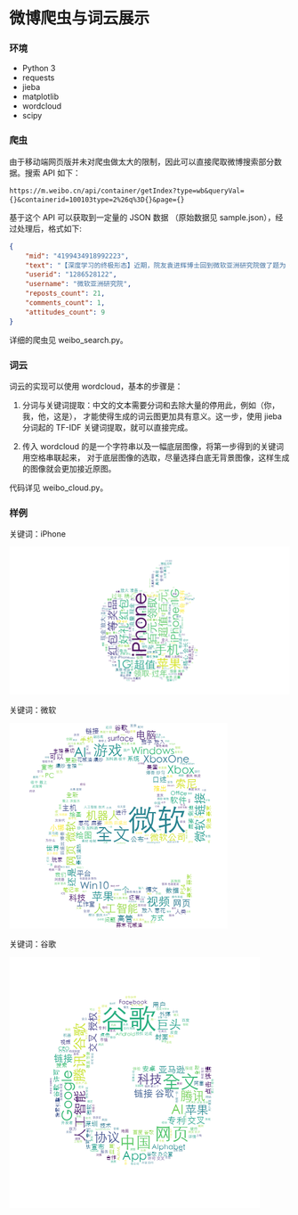 # 微博爬虫与词云展示

### 环境

- Python 3
- requests
- jieba
- matplotlib
- wordcloud
- scipy

### 爬虫

由于移动端网页版并未对爬虫做太大的限制，因此可以直接爬取微博搜索部分数据。搜索 API 如下：

```
https://m.weibo.cn/api/container/getIndex?type=wb&queryVal={}&containerid=100103type=2%26q%3D{}&page={}
```

基于这个 API 可以获取到一定量的 JSON 数据 （原始数据见 sample.json），经过处理后，格式如下:

```json
{
    "mid": "4199434918992223",
    "text": "【深度学习的终极形态】近期，院友袁进辉博士回到微软亚洲研究院做了题为《打造最强深度学习引擎》的报告，分享了深度学习框架方面的技术进展。他在报告中启发大家思考如何才能“鱼和熊掌兼得”，让软件发挥灵活性，硬件发挥高效率。我们整理了本次报告的重点，希望能对大家有所帮助！  ​...全文",
    "userid": "1286528122",
    "username": "微软亚洲研究院",
    "reposts_count": 21,
    "comments_count": 1,
    "attitudes_count": 9
}
```

详细的爬虫见 weibo_search.py。

### 词云

词云的实现可以使用 wordcloud，基本的步骤是：

1. 分词与关键词提取：中文的文本需要分词和去除大量的停用此，例如（你，我，他，这是），
才能使得生成的词云图更加具有意义。这一步，使用 jieba 分词起的 TF-IDF 关键词提取，就可以直接完成。

2. 传入 wordcloud 的是一个字符串以及一幅底层图像，将第一步得到的关键词用空格串联起来，
对于底层图像的选取，尽量选择白底无背景图像，这样生成的图像就会更加接近原图。

代码详见 weibo_cloud.py。



### 样例

关键词：iPhone

![apple](apple_wc.png)


关键词：微软

![microsoft](edge_wc.png)

关键词：谷歌

![google](google_wc.png)
